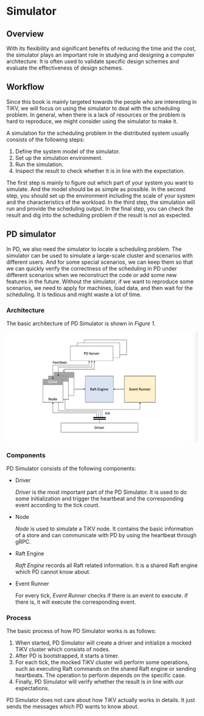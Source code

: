 # Simulator

## Overview

With its flexibility and significant benefits of reducing the time and the
cost, the simulator plays an important role in studying and designing a
computer architecture. It is often used to validate specific design schemes
and evaluate the effectiveness of design schemes.

## Workflow

Since this book is mainly targeted towards the people who are interesting in
TiKV, we will focus on using the simulator to deal with the scheduling
problem.
In general, when there is a lack of resources or the problem is hard to
reproduce, we might consider using the simulator to make it.

A simulation for the scheduling problem in the distributed system
usually consists of the following steps:

1. Define the system model of the simulator.
2. Set up the simulation environment.
3. Run the simulation.
4. Inspect the result to check whether it is in line with the expectation.

The first step is mainly to figure out which part of your system you want to
simulate. And the model should be as simple as possible. In the second step,
you should set up the environment including the scale of your system and the
characteristics of the workload. In the third step, the simulation will run
and provide the scheduling output. In the final step, you can check the
result and dig into the scheduling problem if the result is not as expected.

## PD simulator

In PD, we also need the simulator to locate a scheduling problem.
The simulator can be used to simulate a large-scale cluster and scenarios
with different users.
And for some special scenarios, we can keep them so that we can quickly
verify the correctness of the scheduling in PD under different scenarios
when we reconstruct the code or add some new features in the future. Without
the simulator, if we want to reproduce some scenarios, we need to apply for
machines, load data, and then wait for the scheduling. It is tedious and
might waste a lot of time.

### Architecture

The basic architecture of PD Simulator is shown in *Figure 1*.

![Figure 1](pd-simulator.png)

### Components

PD Simulator consists of the following components:

- Driver

  _Driver_ is the most important part of the PD Simulator. It is used to do
  some initialization and trigger the heartbeat and the corresponding event
  according to the tick count.

- Node

  _Node_ is used to simulate a TiKV node. It contains the basic information
  of a store and can communicate with PD by using the heartbeat through gRPC.

- Raft Engine

  _Raft Engine_ records all Raft related information. It is a shared Raft
  engine which PD cannot know about.

- Event Runner

  For every tick, _Event Runner_ checks if there is an event to execute. if
  there is, it will execute the corresponding event.

### Process

The basic process of how PD Simulator works is as follows:

1. When started, PD Simulator will create a driver and initialize a mocked
TiKV cluster which consists of nodes.
2. After PD is bootstrapped, it starts a timer.
3. For each tick, the mocked TiKV cluster will perform some operations, such
as executing Raft commands on the shared Raft engine or sending heartbeats.
The operation to perform depends on the specific case.
4. Finally, PD Simulator will verify whether the result is in line with our
expectations.

PD Simulator does not care about how TiKV actually works in details. It just
sends the messages which PD wants to know about.
